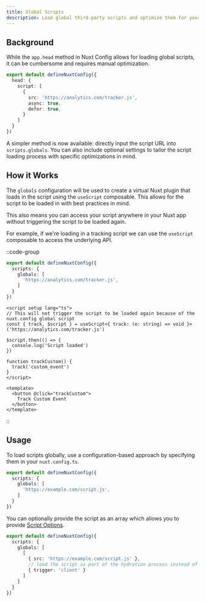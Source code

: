```yaml
---
title: Global Scripts
description: Load global third-party scripts and optimize them for your Nuxt app.
---
```


## Background

While the `app.head` method in Nuxt Config allows for loading global scripts, it can be cumbersome and requires manual optimization.

```ts
export default defineNuxtConfig({
  head: {
    script: [
      {
        src: 'https://analytics.com/tracker.js',
        async: true,
        defer: true,
      }
    ]
  }
})
```

A simpler method is now available: directly input the script URL into `scripts.globals`. You can also include optional settings to tailor the script loading process with specific optimizations in mind.

## How it Works

The `globals` configuration will be used to create a virtual Nuxt plugin that loads in the script using the `useScript` composable. This allows for the script to be loaded in with best practices in mind.

This also means you can access your script anywhere in your Nuxt app without triggering the script to be loaded again.

For example, if we're loading in a tracking script we can use the `useScript` composable to access the underlying API.

::code-group

```ts [nuxt.config.ts]
export default defineNuxtConfig({
  scripts: {
    globals: [
      'https://analytics.com/tracker.js',
    ]
  }
})
```

```vue [components/Tracking.vue]
<script setup lang="ts">
// This will not trigger the script to be loaded again because of the nuxt.config global script
const { track, $script } = useScript<{ track: (e: string) => void }>('https://analytics.com/tracker.js')

$script.then(() => {
  console.log('Script loaded')
})

function trackCustom() {
  track('custom_event')
}
</script>

<template>
  <button @click="trackCustom">
    Track Custom Event
  </button>
</template>
```

::

## Usage

To load scripts globally, use a configuration-based approach by specifying them in your `nuxt.config.ts`.

```ts
export default defineNuxtConfig({
  scripts: {
    globals: [
      'https://example.com/script.js',
    ]
  }
})
```

You can optionally provide the script as an array which allows you to provide [Script Options](/docs/api/use-script#NuxtUseScriptOptions).

```ts
export default defineNuxtConfig({
  scripts: {
    globals: [
      [
        { src: 'https://example.com/script.js' },
        // load the script as part of the hydration process instead of on idle
        { trigger: 'client' }
      ]
    ]
  }
})
```
